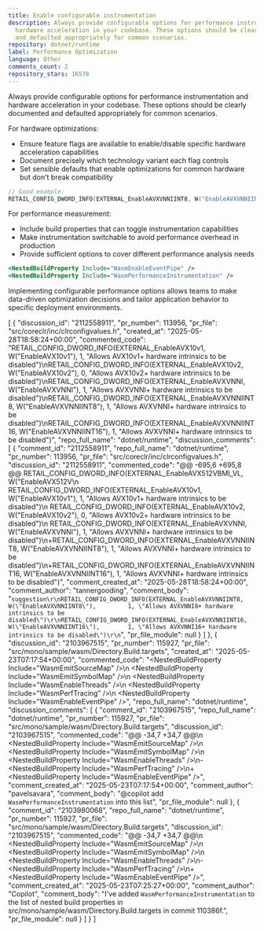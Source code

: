 ```yaml
---
title: Enable configurable instrumentation
description: Always provide configurable options for performance instrumentation and
  hardware acceleration in your codebase. These options should be clearly documented
  and defaulted appropriately for common scenarios.
repository: dotnet/runtime
label: Performance Optimization
language: Other
comments_count: 2
repository_stars: 16578
---
```


Always provide configurable options for performance instrumentation and hardware acceleration in your codebase. These options should be clearly documented and defaulted appropriately for common scenarios.

For hardware optimizations:
- Ensure feature flags are available to enable/disable specific hardware acceleration capabilities
- Document precisely which technology variant each flag controls
- Set sensible defaults that enable optimizations for common hardware but don't break compatibility

```c++
// Good example:
RETAIL_CONFIG_DWORD_INFO(EXTERNAL_EnableAVXVNNIINT8, W("EnableAVXVNNIINT8"), 1, "Allows AVXVNNI8+ hardware intrinsics to be disabled")
```

For performance measurement:
- Include build properties that can toggle instrumentation capabilities
- Make instrumentation switchable to avoid performance overhead in production
- Provide sufficient options to cover different performance analysis needs

```xml
<NestedBuildProperty Include="WasmEnableEventPipe" />
<NestedBuildProperty Include="WasmPerformanceInstrumentation" />
```

Implementing configurable performance options allows teams to make data-driven optimization decisions and tailor application behavior to specific deployment environments.


[
  {
    "discussion_id": "2112558911",
    "pr_number": 113956,
    "pr_file": "src/coreclr/inc/clrconfigvalues.h",
    "created_at": "2025-05-28T18:58:24+00:00",
    "commented_code": "RETAIL_CONFIG_DWORD_INFO(EXTERNAL_EnableAVX10v1,                W(\"EnableAVX10v1\"),             1, \"Allows AVX10v1+ hardware intrinsics to be disabled\")\nRETAIL_CONFIG_DWORD_INFO(EXTERNAL_EnableAVX10v2,                W(\"EnableAVX10v2\"),             0, \"Allows AVX10v2+ hardware intrinsics to be disabled\")\nRETAIL_CONFIG_DWORD_INFO(EXTERNAL_EnableAVXVNNI,                W(\"EnableAVXVNNI\"),             1, \"Allows AVXVNNI+ hardware intrinsics to be disabled\")\nRETAIL_CONFIG_DWORD_INFO(EXTERNAL_EnableAVXVNNIINT8,            W(\"EnableAVXVNNIINT8\"),         1, \"Allows AVXVNNI+ hardware intrinsics to be disabled\")\nRETAIL_CONFIG_DWORD_INFO(EXTERNAL_EnableAVXVNNIINT16,           W(\"EnableAVXVNNIINT16\"),        1, \"Allows AVXVNNI+ hardware intrinsics to be disabled\")",
    "repo_full_name": "dotnet/runtime",
    "discussion_comments": [
      {
        "comment_id": "2112558911",
        "repo_full_name": "dotnet/runtime",
        "pr_number": 113956,
        "pr_file": "src/coreclr/inc/clrconfigvalues.h",
        "discussion_id": "2112558911",
        "commented_code": "@@ -695,6 +695,8 @@ RETAIL_CONFIG_DWORD_INFO(EXTERNAL_EnableAVX512VBMI_VL,          W(\"EnableAVX512V\n RETAIL_CONFIG_DWORD_INFO(EXTERNAL_EnableAVX10v1,                W(\"EnableAVX10v1\"),             1, \"Allows AVX10v1+ hardware intrinsics to be disabled\")\n RETAIL_CONFIG_DWORD_INFO(EXTERNAL_EnableAVX10v2,                W(\"EnableAVX10v2\"),             0, \"Allows AVX10v2+ hardware intrinsics to be disabled\")\n RETAIL_CONFIG_DWORD_INFO(EXTERNAL_EnableAVXVNNI,                W(\"EnableAVXVNNI\"),             1, \"Allows AVXVNNI+ hardware intrinsics to be disabled\")\n+RETAIL_CONFIG_DWORD_INFO(EXTERNAL_EnableAVXVNNIINT8,            W(\"EnableAVXVNNIINT8\"),         1, \"Allows AVXVNNI+ hardware intrinsics to be disabled\")\n+RETAIL_CONFIG_DWORD_INFO(EXTERNAL_EnableAVXVNNIINT16,           W(\"EnableAVXVNNIINT16\"),        1, \"Allows AVXVNNI+ hardware intrinsics to be disabled\")",
        "comment_created_at": "2025-05-28T18:58:24+00:00",
        "comment_author": "tannergooding",
        "comment_body": "```suggestion\r\nRETAIL_CONFIG_DWORD_INFO(EXTERNAL_EnableAVXVNNIINT8,            W(\"EnableAVXVNNIINT8\"),         1, \"Allows AVXVNNI8+ hardware intrinsics to be disabled\")\r\nRETAIL_CONFIG_DWORD_INFO(EXTERNAL_EnableAVXVNNIINT16,           W(\"EnableAVXVNNIINT16\"),        1, \"Allows AVXVNNI16+ hardware intrinsics to be disabled\")\r\n```",
        "pr_file_module": null
      }
    ]
  },
  {
    "discussion_id": "2103967515",
    "pr_number": 115927,
    "pr_file": "src/mono/sample/wasm/Directory.Build.targets",
    "created_at": "2025-05-23T07:17:54+00:00",
    "commented_code": "<NestedBuildProperty Include=\"WasmEmitSourceMap\" />\n    <NestedBuildProperty Include=\"WasmEmitSymbolMap\" />\n    <NestedBuildProperty Include=\"WasmEnableThreads\" />\n    <NestedBuildProperty Include=\"WasmPerfTracing\" />\n    <NestedBuildProperty Include=\"WasmEnableEventPipe\" />",
    "repo_full_name": "dotnet/runtime",
    "discussion_comments": [
      {
        "comment_id": "2103967515",
        "repo_full_name": "dotnet/runtime",
        "pr_number": 115927,
        "pr_file": "src/mono/sample/wasm/Directory.Build.targets",
        "discussion_id": "2103967515",
        "commented_code": "@@ -34,7 +34,7 @@\n     <NestedBuildProperty Include=\"WasmEmitSourceMap\" />\n     <NestedBuildProperty Include=\"WasmEmitSymbolMap\" />\n     <NestedBuildProperty Include=\"WasmEnableThreads\" />\n-    <NestedBuildProperty Include=\"WasmPerfTracing\" />\n+    <NestedBuildProperty Include=\"WasmEnableEventPipe\" />",
        "comment_created_at": "2025-05-23T07:17:54+00:00",
        "comment_author": "pavelsavara",
        "comment_body": "@copilot add `WasmPerformanceInstrumentation` into this list",
        "pr_file_module": null
      },
      {
        "comment_id": "2103980068",
        "repo_full_name": "dotnet/runtime",
        "pr_number": 115927,
        "pr_file": "src/mono/sample/wasm/Directory.Build.targets",
        "discussion_id": "2103967515",
        "commented_code": "@@ -34,7 +34,7 @@\n     <NestedBuildProperty Include=\"WasmEmitSourceMap\" />\n     <NestedBuildProperty Include=\"WasmEmitSymbolMap\" />\n     <NestedBuildProperty Include=\"WasmEnableThreads\" />\n-    <NestedBuildProperty Include=\"WasmPerfTracing\" />\n+    <NestedBuildProperty Include=\"WasmEnableEventPipe\" />",
        "comment_created_at": "2025-05-23T07:25:27+00:00",
        "comment_author": "Copilot",
        "comment_body": "I've added `WasmPerformanceInstrumentation` to the list of nested build properties in src/mono/sample/wasm/Directory.Build.targets in commit 110386f.",
        "pr_file_module": null
      }
    ]
  }
]
